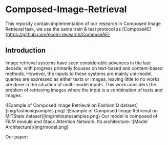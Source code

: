 # Composed-Image-Retrieval
This reposity contain implementation of our research in Composed Image Retrieval task, we use the same train & test protocol as [ComposeAE]{https://github.com/ecom-research/ComposeAE}

## Introduction
Image retrieval systems have seen considerable advances in the last decade, with progress primarily focuses on text-based and content-based methods. However, the inputs to these systems are mainly uni-model, queries are expressed as either texts or images, leaving little to no works are done in the situation of multi-model inputs. This work considers the problem of retrieving images where the input is a combination of texts and images.

![Example of Composed Image Retrieval on FashionIQ dataset]{img/fashioniqsamples.png}
![Example of Composed Image Retrieval on MITState dataset]{img/mitstatesamples.png}
Our model is composed of FiLM module and Stack Attention Network. Its architecture:
![Model Architecture]{img/model.png}

Our paper: 

